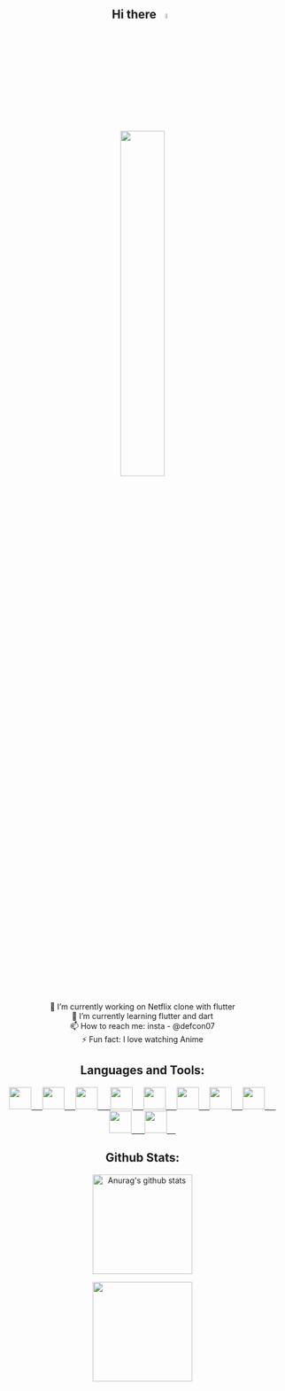 <div align='center'>
  
## Hi there <a href="#"><img src="https://media.giphy.com/media/hvRJCLFzcasrR4ia7z/giphy.gif" width=5%></a>
  
<p> <a href='#'>
 <img src='https://i.giphy.com/media/3osxYlSDn290VbV076/giphy.webp' height=40% width=40%></a>
</p></a>

<!--<div align="left">-->
🔭 I’m currently working on Netflix clone with flutter <br>
🌱 I’m currently learning flutter and dart <br>
📫 How to reach me: insta - @defcon07 <br>
⚡ Fun fact: I love watching Anime <!--</div>-->


## Languages and Tools:

<a href="#work_with">
<img src="https://cdn.jsdelivr.net/gh/devicons/devicon/icons/figma/figma-original.svg" width="40px">&nbsp;&nbsp;&nbsp;&nbsp;
<img src="https://cdn.jsdelivr.net/gh/devicons/devicon/icons/vscode/vscode-original.svg" width="40px">&nbsp;&nbsp;&nbsp;&nbsp;
<img src="https://cdn.jsdelivr.net/gh/devicons/devicon@latest/icons/git/git-original.svg" width="40px">&nbsp;&nbsp;&nbsp;&nbsp;&nbsp;
<img src="https://cdn.jsdelivr.net/gh/devicons/devicon/icons/html5/html5-original.svg" width="40px">&nbsp;&nbsp;&nbsp;&nbsp;
<img src="https://cdn.jsdelivr.net/gh/devicons/devicon/icons/css3/css3-original.svg" width="40px">&nbsp;&nbsp;&nbsp;&nbsp;
<img src="https://cdn.jsdelivr.net/gh/devicons/devicon@latest/icons/javascript/javascript-original.svg" width="40px">&nbsp;&nbsp;&nbsp;&nbsp;
<img src="https://cdn.jsdelivr.net/gh/devicons/devicon@latest/icons/flutter/flutter-original.svg" width="40px">&nbsp;&nbsp;&nbsp;&nbsp;
<img src="https://cdn.jsdelivr.net/gh/devicons/devicon/icons/dart/dart-original.svg" width="40px"/>&nbsp;&nbsp;&nbsp;&nbsp;&nbsp;
<img src="https://cdn.jsdelivr.net/gh/devicons/devicon/icons/react/react-original.svg" width="40px"/>&nbsp;&nbsp;&nbsp;&nbsp;&nbsp;
<img src="https://cdn.jsdelivr.net/gh/devicons/devicon/icons/mongodb/mongodb-original.svg" width="40px">&nbsp;&nbsp;&nbsp;&nbsp;
</a>

## Github Stats:
  
<p >
<a href="https://github.com/pixiedust07"><img align="center" height="180em" src="https://github-readme-stats.vercel.app/api?username=pixiedust07&show_icons=true&include_all_commits=false&theme=buefy" alt="Anurag's github stats" /></a>

  <a href="https://github.com/pixiedust07/github-readme-stats"><img align="center" height="180em"  src="https://github-readme-stats.vercel.app/api/top-langs/?username=pixiedust07&layout=compact&theme=buefy" /></a>
